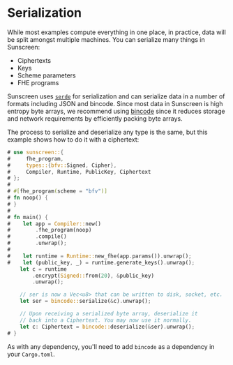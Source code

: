 # Serialization
While most examples compute everything in one place, in practice, data will be split amongst multiple machines. You can serialize many things in Sunscreen:
* Ciphertexts
* Keys
* Scheme parameters
* FHE programs

Sunscreen uses [`serde`](https://serde.rs/) for serialization and can serialize data in a number of formats including JSON and bincode. Since most data in Sunscreen is high entropy byte arrays, we recommend using [bincode](https://docs.rs/bincode/1.3.3/bincode/) since it reduces storage and network requirements by efficiently packing byte arrays.

The process to serialize and deserialize any type is the same, but this example shows how to do it with a ciphertext:
```rust
# use sunscreen::{
#     fhe_program,
#     types::{bfv::Signed, Cipher},
#     Compiler, Runtime, PublicKey, Ciphertext
# };
#
# #[fhe_program(scheme = "bfv")]
# fn noop() {
# }
#
# fn main() {
#    let app = Compiler::new()
#        .fhe_program(noop)
#        .compile()
#        .unwrap();
#
#    let runtime = Runtime::new_fhe(app.params()).unwrap();
#    let (public_key, _) = runtime.generate_keys().unwrap();
    let c = runtime
        .encrypt(Signed::from(20), &public_key)
        .unwrap();

    // ser is now a Vec<u8> that can be written to disk, socket, etc.
    let ser = bincode::serialize(&c).unwrap();

    // Upon receiving a serialized byte array, deserialize it
    // back into a Ciphertext. You may now use it normally.
    let c: Ciphertext = bincode::deserialize(&ser).unwrap();
# }
```

As with any dependency, you'll need to add `bincode` as a dependency in your `Cargo.toml`.
